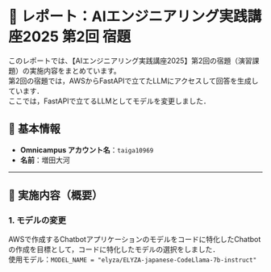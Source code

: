 # 📄 レポート：AIエンジニアリング実践講座2025 第2回 宿題

このレポートでは、【AIエンジニアリング実践講座2025】第2回の宿題（演習課題）の実施内容をまとめています。<br>
第2回の宿題では，AWSからFastAPIで立てたLLMにアクセスして回答を生成しています．<br>
ここでは，FastAPIで立てるLLMとしてモデルを変更しました．<br>

## 🙋 基本情報

- **Omnicampus アカウント名**：`taiga10969`  
- **名前**：増田大河

---

## 📌 実施内容（概要）

### 1. モデルの変更
AWSで作成するChatbotアプリケーションのモデルをコードに特化したChatbotの作成を目標として，コードに特化したモデルの選択をしました．<br>
使用モデル：`MODEL_NAME = "elyza/ELYZA-japanese-CodeLlama-7b-instruct"`
